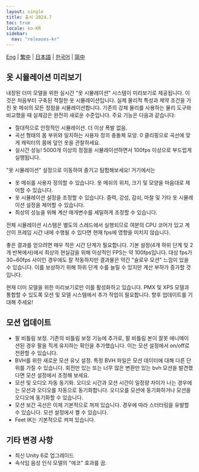 ```yaml
---
layout: single
title: 출시 2024.7
toc: true
locale: ko-KR
sidebar:
  nav: "releases-kr"
---
```

[Eng](/dancexr/releases/2024.7) | [繁中](/tw/dancexr/releases/2024.7) | [日本語](/jp/dancexr/releases/2024.7) | [한국어](/kr/dancexr/releases/2024.7) | [简中](/zh/dancexr/releases/2024.7)

## 옷 시뮬레이션 미리보기

내장된 더미 모델을 위한 실시간 "옷 시뮬레이션" 시스템이 미리보기로 제공됩니다. 이것은 처음부터 구축된 적절한 옷 시뮬레이션입니다. 실제 물리적 특성과 제약 조건을 가진 옷 메쉬의 모든 정점을 시뮬레이션합니다. 기존의 강체 물리를 사용하는 물리 도구와 비교했을 때 실제감은 완전히 새로운 수준입니다. 주요 기능은 다음과 같습니다:

* 절대적으로 안정적인 시뮬레이션. 더 이상 폭발 없음.
* 곡선 형태의 몸 부위와 일치하는 사용자 정의 충돌체 모양. 0 클리핑으로 곡선에 맞게 캐릭터의 몸에 덮인 옷을 관찰하세요.
* 실시간 성능! 5000개 이상의 정점을 시뮬레이션하면서 100fps 이상으로 부드럽게 실행됩니다.

"옷 시뮬레이션" 설정으로 이동하여 즐기고 탐험해보세요! 거기에서는

* 옷 메쉬를 사용자 정의할 수 있습니다. 옷 메쉬의 위치, 크기 및 모양을 마음대로 제어할 수 있습니다.
* 옷 시뮬레이션 설정을 조정할 수 있습니다. 중력, 강성, 감쇠, 마찰 및 기타 옷 시뮬레이션 설정을 제어할 수 있습니다.
* 최상의 성능을 위해 계산 매개변수를 세밀하게 조정할 수 있습니다.

전체 시뮬레이션 시스템은 별도의 스레드에서 실행되므로 여분의 CPU 코어가 있고 계산이 프레임 시간 내에 수행될 수 있다면 현재 fps에 영향을 미치지 않습니다.

좋은 결과를 얻으려면 매우 작은 시간 단계가 필요합니다. 기본 설정(4개 하위 단계 및 2개 반복에서)에서 최상의 현실감을 위해 이상적인 FPS는 약 100fps입니다. 대상 fps가 30~60fps 사이인 경우에도 잘 작동하지만 결과물은 약간 "슬로우 모션" 느낌이 있을 수 있습니다. 이를 보상하기 위해 하위 단계 수를 늘릴 수 있지만 계산 부하가 증가할 것입니다.

현재 더미 모델을 위한 미리보기로만 이를 활성화하고 있습니다. PMX 및 XPS 모델과 통합할 수 있도록 모션 및 모델 시스템에서 추가 작업이 필요합니다. 향후 업데이트를 기대해 주세요!

## 모션 업데이트
* 팔 비틀림 보정. 기존의 비틀림 보정 기능에 추가로, 팔 비틀림 본이 잘못 애니메이션된 경우 팔을 직게 유지하는 확인을 추가했습니다. 이는 모션 설정에서 on/off로 전환할 수 있습니다.
* BVH를 위한 새로운 모션 유닛 설정. 특정 BVH 파일은 모션 데이터에 대해 다른 단위를 가질 수 있습니다. 회전만 있는 또는 너무 많은 변환만 있는 bvh 모션을 발견했다면 모션 설정에서 조정해 보세요.
* 모션 및 오디오 자동 동기화. 오디오 시간과 모션 시간이 일정량 차이가 나는 경우에는 모션과 오디오를 자동으로 동기화합니다. 오디오를 모션에 동기화하거나 모션을 오디오에 동기화할 수 있습니다.
* 모션 보간 곡선은 이제 기본적으로 꺼져 있습니다. 경우에 따라 스터터링을 유발할 수 있습니다. 모션 설정에서 켤 수 있습니다.
* Feet IK는 기본적으로 켜져 있습니다.

## 기타 변경 사항
* 최신 Unity 6로 업그레이드
* 속삭임 음성 인식 모델의 "에코" 효과를 끔.